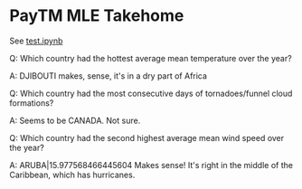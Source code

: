 # PayTM MLE Takehome

See [test.ipynb](test.ipynb)


Q: Which country had the hottest average mean temperature over the year?

A: DJIBOUTI makes, sense, it's in a dry part of Africa


Q: Which country had the most consecutive days of tornadoes/funnel cloud formations?

A: Seems to be CANADA. Not sure.


Q: Which country had the second highest average mean wind speed over the year?

A: ARUBA|15.977568466445604 Makes sense! It's right in the middle of the Caribbean, which has hurricanes.
